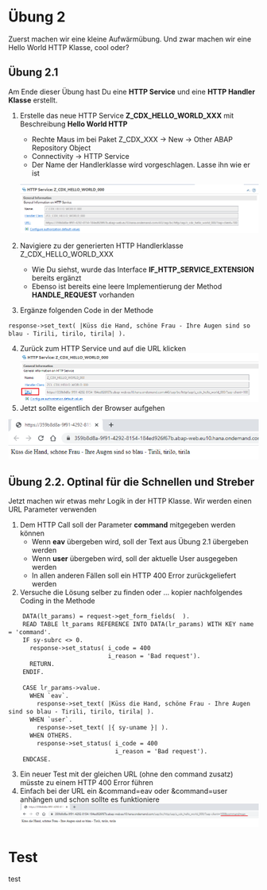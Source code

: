 # Übung 2
Zuerst machen wir eine kleine Aufwärmübung. Und zwar machen wir eine Hello World HTTP Klasse, cool oder? 
## Übung 2.1
Am Ende dieser Übung hast Du eine **HTTP Service** und eine **HTTP Handler Klasse** erstellt.
1. Erstelle das neue HTTP Service **Z_CDX_HELLO_WORLD_XXX** mit Beschreibung **Hello World HTTP**
   - Rechte Maus im bei Paket Z_CDX_XXX -> New -> Other ABAP Repository Object
   - Connectivity -> HTTP Service
   - Der Name der Handlerklasse wird vorgeschlagen. Lasse ihn wie er ist

   ![HTTPService](images/exc_1_2.png?raw=true "HTTP Service")
2. Navigiere zu der generierten HTTP Handlerklasse Z_CDX_HELLO_WORLD_XXX
   - Wie Du siehst, wurde das Interface **IF_HTTP_SERVICE_EXTENSION** bereits ergänzt
   - Ebenso ist bereits eine leere Implementierung der Method **HANDLE_REQUEST** vorhanden
3. Ergänze folgenden Code in der Methode
```
response->set_text( |Küss die Hand, schöne Frau - Ihre Augen sind so blau - Tirili, tirilo, tirila| ).
```
4. Zurück zum HTTP Service und auf die URL klicken
   ![HTTPService](images/exc_2_2.png?raw=true "HTTP Service")
5. Jetzt sollte eigentlich der Browser aufgehen

![HTTPService](images/exc_2_3.png?raw=true "HTTP Service")

## Übung 2.2. Optinal für die Schnellen und Streber
Jetzt machen wir etwas mehr Logik in der HTTP Klasse. Wir werden einen URL Parameter verwenden
1. Dem HTTP Call soll der Parameter **command** mitgegeben werden können
   - Wenn **eav** übergeben wird, soll der Text aus Übung 2.1 übergeben werden
   - Wenn **user** übergeben wird, soll der aktuelle User ausgegeben werden
   - In allen anderen Fällen soll ein HTTP 400 Error zurückgeliefert werden
2. Versuche die Lösung selber zu finden oder ... kopier nachfolgendes Coding in the Methode
```
    DATA(lt_params) = request->get_form_fields(  ).
    READ TABLE lt_params REFERENCE INTO DATA(lr_params) WITH KEY name = 'command'.
    IF sy-subrc <> 0.
      response->set_status( i_code = 400
                            i_reason = 'Bad request').
      RETURN.
    ENDIF.

    CASE lr_params->value.
      WHEN `eav`.
        response->set_text( |Küss die Hand, schöne Frau - Ihre Augen sind so blau - Tirili, tirilo, tirila| ).
      WHEN `user`.
        response->set_text( |{ sy-uname }| ).
      WHEN OTHERS.
        response->set_status( i_code = 400
                              i_reason = 'Bad request').
    ENDCASE.
```
3. Ein neuer Test mit der gleichen URL (ohne den command zusatz) müsste zu einem HTTP 400 Error führen
4. Einfach bei der URL ein &command=eav oder &command=user anhängen und schon sollte es funktioniere
![HTTPService](images/exc_2_4.png?raw=true "HTTP Service")
# Test
test
